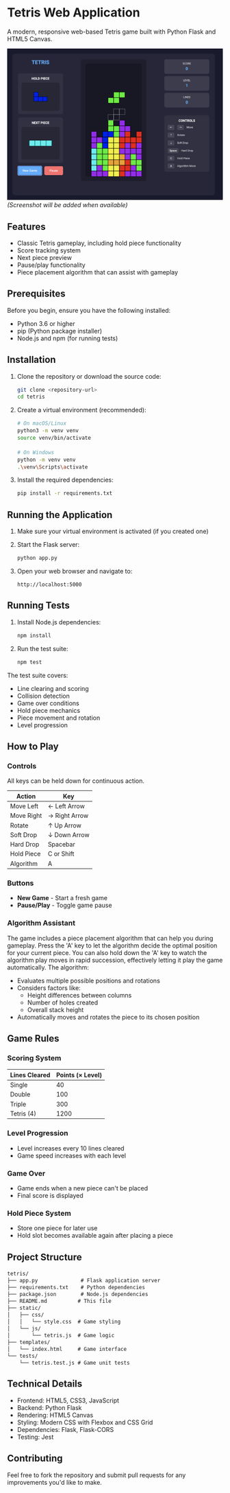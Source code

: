 # Tetris Web Application

A modern, responsive web-based Tetris game built with Python Flask and HTML5 Canvas.

![Tetris Game Screenshot](screenshots/tetris.png) _(Screenshot will be added when available)_

## Features

- Classic Tetris gameplay, including hold piece functionality
- Score tracking system
- Next piece preview
- Pause/play functionality
- Piece placement algorithm that can assist with gameplay

## Prerequisites

Before you begin, ensure you have the following installed:

- Python 3.6 or higher
- pip (Python package installer)
- Node.js and npm (for running tests)

## Installation

1. Clone the repository or download the source code:

   ```bash
   git clone <repository-url>
   cd tetris
   ```

2. Create a virtual environment (recommended):

   ```bash
   # On macOS/Linux
   python3 -m venv venv
   source venv/bin/activate

   # On Windows
   python -m venv venv
   .\venv\Scripts\activate
   ```

3. Install the required dependencies:
   ```bash
   pip install -r requirements.txt
   ```

## Running the Application

1. Make sure your virtual environment is activated (if you created one)

2. Start the Flask server:

   ```bash
   python app.py
   ```

3. Open your web browser and navigate to:
   ```
   http://localhost:5000
   ```

## Running Tests

1. Install Node.js dependencies:

   ```bash
   npm install
   ```

2. Run the test suite:
   ```bash
   npm test
   ```

The test suite covers:

- Line clearing and scoring
- Collision detection
- Game over conditions
- Hold piece mechanics
- Piece movement and rotation
- Level progression

## How to Play

### Controls

All keys can be held down for continuous action.

| Action     | Key           |
| ---------- | ------------- |
| Move Left  | ← Left Arrow  |
| Move Right | → Right Arrow |
| Rotate     | ↑ Up Arrow    |
| Soft Drop  | ↓ Down Arrow  |
| Hard Drop  | Spacebar      |
| Hold Piece | C or Shift    |
| Algorithm  | A             |

### Buttons

- **New Game** - Start a fresh game
- **Pause/Play** - Toggle game pause

### Algorithm Assistant

The game includes a piece placement algorithm that can help you during gameplay. Press the 'A' key to let the algorithm decide the optimal position for your current piece. You can also hold down the 'A' key to watch the algorithm play moves in rapid succession, effectively letting it play the game automatically. The algorithm:

- Evaluates multiple possible positions and rotations
- Considers factors like:
  - Height differences between columns
  - Number of holes created
  - Overall stack height
- Automatically moves and rotates the piece to its chosen position

## Game Rules

### Scoring System

| Lines Cleared | Points (× Level) |
| ------------- | ---------------- |
| Single        | 40               |
| Double        | 100              |
| Triple        | 300              |
| Tetris (4)    | 1200             |

### Level Progression

- Level increases every 10 lines cleared
- Game speed increases with each level

### Game Over

- Game ends when a new piece can't be placed
- Final score is displayed

### Hold Piece System

- Store one piece for later use
- Hold slot becomes available again after placing a piece

## Project Structure

```
tetris/
├── app.py              # Flask application server
├── requirements.txt    # Python dependencies
├── package.json        # Node.js dependencies
├── README.md          # This file
├── static/
│   ├── css/
│   │   └── style.css  # Game styling
│   └── js/
│       └── tetris.js  # Game logic
├── templates/
│   └── index.html     # Game interface
└── tests/
    └── tetris.test.js # Game unit tests
```

## Technical Details

- Frontend: HTML5, CSS3, JavaScript
- Backend: Python Flask
- Rendering: HTML5 Canvas
- Styling: Modern CSS with Flexbox and CSS Grid
- Dependencies: Flask, Flask-CORS
- Testing: Jest

## Contributing

Feel free to fork the repository and submit pull requests for any improvements you'd like to make.
